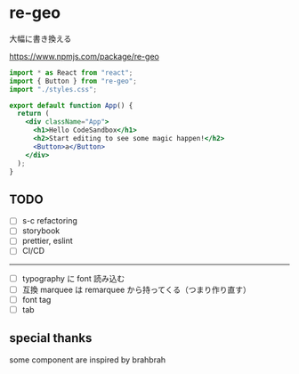 # re-geo

大幅に書き換える

https://www.npmjs.com/package/re-geo

```jsx
import * as React from "react";
import { Button } from "re-geo";
import "./styles.css";

export default function App() {
  return (
    <div className="App">
      <h1>Hello CodeSandbox</h1>
      <h2>Start editing to see some magic happen!</h2>
      <Button>a</Button>
    </div>
  );
}
```

## TODO

- [ ] s-c refactoring
- [ ] storybook
- [ ] prettier, eslint
- [ ] CI/CD

---

- [ ] typography に font 読み込む
- [ ] 互換 marquee は remarquee から持ってくる（つまり作り直す）
- [ ] font tag
- [ ] tab

## special thanks

some component are inspired by brahbrah

